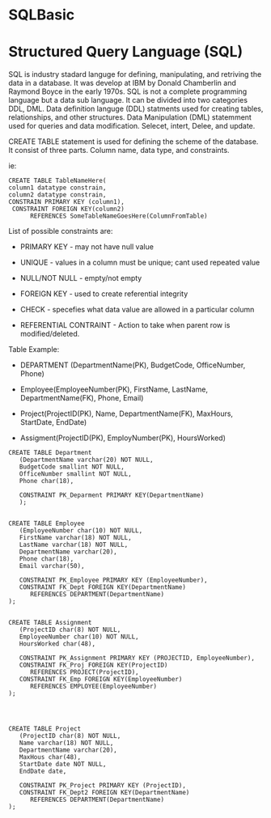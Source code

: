 # SQLBasic

Structured Query Language (SQL)
=

SQL is industry stadard languge for defining, manipulating, and retriving the data in a database. It was develop at IBM by Donald Chamberlin and Raymond Boyce in the early 1970s. SQL is not a complete programming language but a data sub language. It can be divided into two categories DDL, DML. Data definition languge (DDL) statments used for creating tables, relationships, and other structures. Data Manipulation (DML) statemment used for queries and data modification. Selecet, intert, Delee, and update. 

CREATE TABLE statement is used for defining the scheme of the database. It consist of three parts. Column name, data type, and constraints. 

ie: 
```
CREATE TABLE TableNameHere(
column1 datatype constrain,
column2 datatype constrain,
CONSTRAIN PRIMARY KEY (column1),
 CONSTRAINT FOREIGN KEY(column2)
      REFERENCES SomeTableNameGoesHere(ColumnFromTable)

```
List of possible constraints are:

- PRIMARY KEY - may not have null value

- UNIQUE - values in a column must be unique; cant used repeated value

- NULL/NOT NULL - empty/not empty

- FOREIGN KEY - used to create referential integrity 

- CHECK - specefies what data value are allowed in a particular column

- REFERENTIAL CONTRAINT - Action to take when parent row is modified/deleted. 




Table Example:
- DEPARTMENT (DepartmentName(PK), BudgetCode, OfficeNumber, Phone)

- Employee(EmployeeNumber(PK), FirstName, LastName, DepartmentName(FK), Phone, Email) 

- Project(ProjectID(PK), Name, DepartmentName(FK), MaxHours, StartDate, EndDate)

- Assigment(ProjectID(PK), EmployNumber(PK), HoursWorked)


```
CREATE TABLE Department
   (DepartmentName varchar(20) NOT NULL,
   BudgetCode smallint NOT NULL,
   OfficeNumber smallint NOT NULL,
   Phone char(18),
   
   CONSTRAINT PK_Deparment PRIMARY KEY(DepartmentName)
   );


```

```
CREATE TABLE Employee
   (EmployeeNumber char(10) NOT NULL,
   FirstName varchar(18) NOT NULL,
   LastName varchar(18) NOT NULL,
   DepartmentName varchar(20),
   Phone char(18),
   Email varchar(50),

   CONSTRAINT PK_Employee PRIMARY KEY (EmployeeNumber),
   CONSTRAINT FK_Dept FOREIGN KEY(DepartmentName)
      REFERENCES DEPARTMENT(DepartmentName)
);


```


```
CREATE TABLE Assignment
   (ProjectID char(8) NOT NULL,
   EmployeeNumber char(10) NOT NULL,
   HoursWorked char(48),

   CONSTRAINT PK_Assignment PRIMARY KEY (PROJECTID, EmployeeNumber),
   CONSTRAINT FK_Proj FOREIGN KEY(ProjectID)
      REFERENCES PROJECT(ProjectID),
   CONSTRAINT FK_Emp FOREIGN KEY(EmployeeNumber)
      REFERENCES EMPLOYEE(EmployeeNumber)
);




```

```
CREATE TABLE Project
   (ProjectID char(8) NOT NULL,
   Name varchar(18) NOT NULL,
   DepartmentName varchar(20),
   MaxHous char(48),
   StartDate date NOT NULL,
   EndDate date,

   CONSTRAINT PK_Project PRIMARY KEY (ProjectID),
   CONSTRAINT FK_Dept2 FOREIGN KEY(DepartmentName)
      REFERENCES DEPARTMENT(DepartmentName)
);



```
